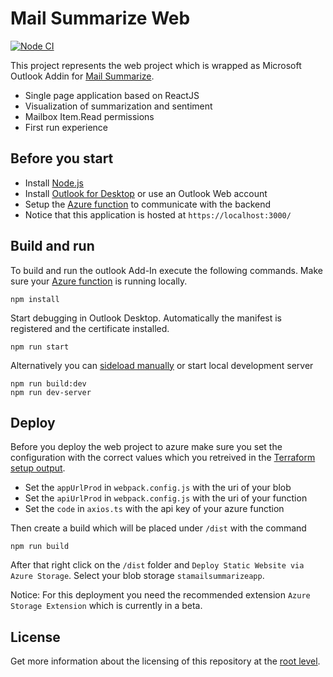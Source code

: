 # Mail Summarize Web

[![Node CI](https://github.com/samuelschnurr/mail-summarize/actions/workflows/node.yml/badge.svg)](https://github.com/samuelschnurr/mail-summarize/actions/workflows/node.yml)

This project represents the web project which is wrapped as Microsoft Outlook Addin for <a href="https://github.com/samuelschnurr/mail-summarize#mail-summarize-outlook-addin">Mail Summarize</a>. 

- Single page application based on ReactJS
- Visualization of summarization and sentiment
- Mailbox Item.Read permissions
- First run experience

## Before you start

- Install <a href="https://nodejs.org/en/">Node.js</a>
- Install <a href="https://www.microsoft.com/de-de/microsoft-365/outlook">Outlook for Desktop</a> or use an Outlook Web account
- Setup the <a href="https://github.com/samuelschnurr/mail-summarize/blob/master/io.schnurr.summarize.api">Azure function</a> to communicate with the backend
- Notice that this application is hosted at `https://localhost:3000/`


## Build and run

To build and run the outlook Add-In execute the following commands. Make sure your <a href="https://github.com/samuelschnurr/mail-summarize/blob/master/io.schnurr.summarize.api">Azure function</a> is running locally.

```
npm install
```

Start debugging in Outlook Desktop. Automatically the manifest is registered and the certificate installed.

```
npm run start
```

Alternatively you can <a href="https://docs.microsoft.com/en-us/office/dev/add-ins/outlook/sideload-outlook-add-ins-for-testing?tabs=windows">sideload manually</a> or start local development server

```
npm run build:dev
npm run dev-server
```

## Deploy

Before you deploy the web project to azure make sure you set the configuration with the correct values which you retreived in the <a href="https://github.com/samuelschnurr/mail-summarize/tree/master/io.schnurr.summarize.infrastructure">Terraform setup output</a>.

- Set the `appUrlProd` in `webpack.config.js` with the uri of your blob
- Set the `apiUrlProd` in `webpack.config.js` with the uri of your function
- Set the `code` in `axios.ts` with the api key of your azure function
 
Then create a build which will be placed under `/dist` with the command

```
npm run build
```

After that right click on the `/dist` folder and `Deploy Static Website via Azure Storage`. Select your blob storage `stamailsummarizeapp`.

Notice: For this deployment you need the recommended extension `Azure Storage Extension` which is currently in a beta. 

## License

Get more information about the licensing of this repository at the <a href="https://github.com/samuelschnurr/mail-summarize#license">root level</a>.
